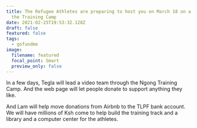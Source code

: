 ```yaml
---
title: The Refugee Athletes are preparing to host you on March 18 on a tour of
  the Training Camp
date: 2021-02-25T19:53:32.128Z
draft: false
featured: false
tags:
  - gofundme
image:
  filename: featured
  focal_point: Smart
  preview_only: false
---
```

In a few days, Tegla will lead a video team through the Ngong Training Camp.  And the web page will let people donate to support anything they like.

And Lam will help move donations from Airbnb to the TLPF bank account. We will have millions of Ksh come to help build the training track and a library and a computer center for the athletes.